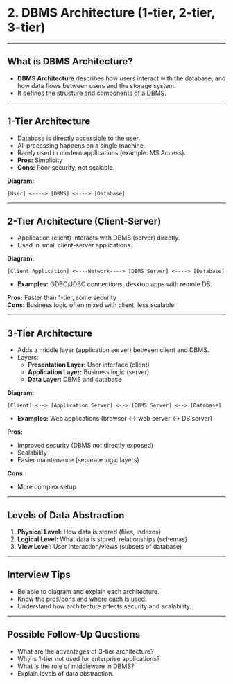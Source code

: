 # 2. DBMS Architecture (1-tier, 2-tier, 3-tier)

---

## What is DBMS Architecture?

- **DBMS Architecture** describes how users interact with the database, and how data flows between users and the storage system.
- It defines the structure and components of a DBMS.

---

## 1-Tier Architecture

- Database is directly accessible to the user.
- All processing happens on a single machine.
- Rarely used in modern applications (example: MS Access).
- **Pros:** Simplicity  
- **Cons:** Poor security, not scalable.

**Diagram:**
```
[User] <----> [DBMS] <----> [Database]
```

---

## 2-Tier Architecture (Client-Server)

- Application (client) interacts with DBMS (server) directly.
- Used in small client-server applications.

**Diagram:**
```
[Client Application] <----Network----> [DBMS Server] <----> [Database]
```

- **Examples:** ODBC/JDBC connections, desktop apps with remote DB.

**Pros:** Faster than 1-tier, some security  
**Cons:** Business logic often mixed with client, less scalable

---

## 3-Tier Architecture

- Adds a middle layer (application server) between client and DBMS.
- Layers:
  - **Presentation Layer:** User interface (client)
  - **Application Layer:** Business logic (server)
  - **Data Layer:** DBMS and database

**Diagram:**
```
[Client] <--> [Application Server] <--> [DBMS Server] <--> [Database]
```

- **Examples:** Web applications (browser <-> web server <-> DB server)

**Pros:**  
- Improved security (DBMS not directly exposed)
- Scalability
- Easier maintenance (separate logic layers)

**Cons:**  
- More complex setup

---

## Levels of Data Abstraction

1. **Physical Level:** How data is stored (files, indexes)
2. **Logical Level:** What data is stored, relationships (schemas)
3. **View Level:** User interaction/views (subsets of database)

---

## Interview Tips

- Be able to diagram and explain each architecture.
- Know the pros/cons and where each is used.
- Understand how architecture affects security and scalability.

---

## Possible Follow-Up Questions

- What are the advantages of 3-tier architecture?
- Why is 1-tier not used for enterprise applications?
- What is the role of middleware in DBMS?
- Explain levels of data abstraction.

